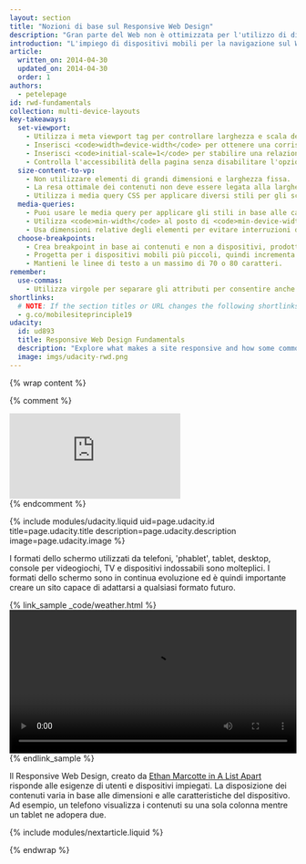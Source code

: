 ```yaml
---
layout: section
title: "Nozioni di base sul Responsive Web Design"
description: "Gran parte del Web non è ottimizzata per l'utilizzo di dispositivi multipli. Apprendi i concetti fondamentali e ottimizza il sito per dispositivi mobili, PC desktop o su qualsiasi altro dispositivo dotato di schermo."
introduction: "L'impiego di dispositivi mobili per la navigazione sul Web è in forte aumento, ma gran parte del Web non è ancora ottimizzata in tal senso. Spesso i dispositivi mobili soffrono di limitazioni in termini di formato dello schermo e richiedono un nuovo approccio per la disposizione dei contenuti."
article:
  written_on: 2014-04-30
  updated_on: 2014-04-30
  order: 1
authors:
  - petelepage
id: rwd-fundamentals
collection: multi-device-layouts
key-takeaways:
  set-viewport:
    - Utilizza i meta viewport tag per controllare larghezza e scala dei viewport dei browser.
    - Inserisci <code>width=device-width</code> per ottenere una corrispondenza con la larghezza dello schermo in pixel indipendenti dal dispositivo.
    - Inserisci <code>initial-scale=1</code> per stabilire una relazione 1:1 fra i pixel del CSS e quelli indipendenti dal dispositivo.
    - Controlla l'accessibilità della pagina senza disabilitare l'opzione di scalabilità dell'utente.
  size-content-to-vp:
    - Non utilizzare elementi di grandi dimensioni e larghezza fissa.
    - La resa ottimale dei contenuti non deve essere legata alla larghezza di un viewport specifico.
    - Utilizza i media query CSS per applicare diversi stili per gli schermi ampi e ristretti.
  media-queries:
    - Puoi usare le media query per applicare gli stili in base alle caratteristiche del dispositivo.
    - Utilizza <code>min-width</code> al posto di <code>min-device-width</code> per ottenere un'esperienza adatta al maggior numero di dispositivi possibile.
    - Usa dimensioni relative degli elementi per evitare interruzioni della disposizione.
  choose-breakpoints:
    - Crea breakpoint in base ai contenuti e non a dispositivi, prodotti o brand specifici.
    - Progetta per i dispositivi mobili più piccoli, quindi incrementa l'esperienza con la progressiva disponibilità di spazio su schermo.
    - Mantieni le linee di testo a un massimo di 70 o 80 caratteri.
remember:
  use-commas:
    - Utilizza virgole per separare gli attributi per consentire anche ai browser meno aggiornati di analizzarli in modo corretto.
shortlinks: 
  # NOTE: If the section titles or URL changes the following shortlinks must be updated
  - g.co/mobilesiteprinciple19
udacity:
  id: ud893
  title: Responsive Web Design Fundamentals
  description: "Explore what makes a site responsive and how some common responsive design patterns work across different devices. Learn how to create your own responsive layouts and experiment with breakpoints, and optimizing text and more."
  image: imgs/udacity-rwd.png
---
```

{% wrap content %}

<style>
  .smaller-img {
    width: 60%;
    display: block;
    margin-left: auto;
    margin-right: auto;
  }

  img.center {
    display: block;
    margin-left: auto;
    margin-right: auto;
  }

  video.responsiveVideo {
    width: 100%;
  }
</style>

{% comment %}
<div class="media media--video">
  <iframe src="https://www.youtube.com/embed/oK09n_PGhTo?controls=2&modestbranding=1&showinfo=0&utm-source=crdev-wf" frameborder="0" allowfullscreen=""></iframe>
</div>
{% endcomment %}

{% include modules/udacity.liquid uid=page.udacity.id title=page.udacity.title description=page.udacity.description image=page.udacity.image %}

I formati dello schermo utilizzati da telefoni, 'phablet', tablet, desktop, console per videogiochi, TV e dispositivi indossabili sono molteplici. I formati dello schermo sono in continua evoluzione ed è quindi importante creare un sito capace di adattarsi a qualsiasi formato futuro.

{% link_sample _code/weather.html %}
  <video autoplay loop controls class="responsiveVideo">
    <source src="videos/resize.webm" type="video/webm">
    <source src="videos/resize.mp4" type="video/mp4">
  </video>
{% endlink_sample %}

Il Responsive Web Design, creato da [Ethan Marcotte in A List Apart](http://alistapart.com/article/responsive-web-design/) risponde alle esigenze di utenti e dispositivi impiegati. La disposizione dei contenuti varia in base alle dimensioni e alle caratteristiche del dispositivo. Ad esempio, un telefono visualizza i contenuti su una sola colonna mentre un tablet ne adopera due.

{% include modules/nextarticle.liquid %}

{% endwrap %}

